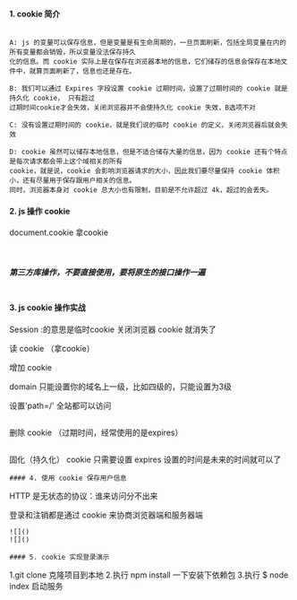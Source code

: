 #### 1.	cookie 简介
![]()
```
A: js 的变量可以保存信息，但是变量是有生命周期的，一旦页面刷新，包括全局变量在内的所有变量都会销毁，所以变量没法保存持久
化的信息。而 cookie 实际上是在保存在浏览器本地的信息，它们储存的信息会保存在本地文件中，就算页面刷新了，信息也还是存在。

B: 我们可以通过 Expires 字段设置 cookie 过期时间，设置了过期时间的 cookie 就是持久化 cookie， 只有超过
过期时间cookie才会失效，关闭浏览器并不会使持久化 cookie 失效，B选项不对

C: 没有设置过期时间的 cookie，就是我们说的临时 cookie 的定义，关闭浏览器后就会失效

D: cookie 虽然可以储存本地信息，但是不适合储存大量的信息，因为 cookie 还有个特点是每次请求都会带上这个域相关的所有 
cookie，就是说，cookie 会影响浏览器请求的大小，因此我们要尽量保持 cookie 体积小，还有尽量用于保存跟用户相关的信息。
同时，浏览器本身对 cookie 总大小也有限制，目前是不允许超过 4k，超过的会丢失。

```
#### 2.	js 操作 cookie

document.cookie  拿cookie

![]()
![]()

##### 第三方库操作，不要直接使用，要将原生的接口操作一遍
![]()

#### 3.	js cookie 操作实战

Session :的意思是临时cookie 关闭浏览器 cookie 就消失了

读 cookie （拿cookie）
![]()

增加 cookie 
![]()

domain 只能设置你的域名上一级，比如四级的，只能设置为3级
![]()

设置'path=/' 全站都可以访问

![]()

删除 cookie （过期时间，经常使用的是expires）

![]()

固化（持久化） cookie 只需要设置 expires 设置的时间是未来的时间就可以了
![]()

```
#### 4.	使用 cookie 保存用户信息
```
HTTP 是无状态的协议：谁来访问分不出来

登录和注销都是通过 cookie 来协商浏览器端和服务器端
```
![]()
![]()

#### 5.	cookie 实现登录演示
```
1.git clone 克隆项目到本地
2.执行 npm install 一下安装下依赖包
3.执行 $ node index   启动服务

```
